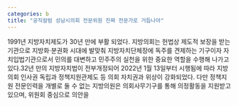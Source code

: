 ```yaml
---
categories: b
title: "공직칼럼 성남시의회 전문위원 진짜 전문가로 거듭나야"
---
```

1991년 지방자치제도가 30년 만에 부활 되었다. 지방의회는 헌법상 제도적 보장을 받는 기관으로 지방화·분권화 시대에 발맞춰 지방자치단체장에 독주를 견제하는 기구이자 자치입법기관으로서 민의를 대변하고 민주주의 실천을 위한 중요한 역할을 수행해 나가고 있다.32년 만의 지방자치법이 전부개정되어 2022년 1월 13일부터 시행됨에 따라 지방의회 인사권 독립과 정책지원관제도 등 의회 자치권과 위상이 강화되었다. 다만 정책지원 전문인력을 개별로 둘 수 없는 지방의원은 의회사무기구를 통해 의정활동을 지원받고 있으며, 위원회 중심으로 의안을